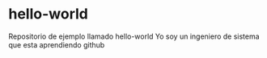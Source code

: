 # hello-world
Repositorio de ejemplo llamado hello-world
Yo soy un ingeniero de sistema que esta aprendiendo github
